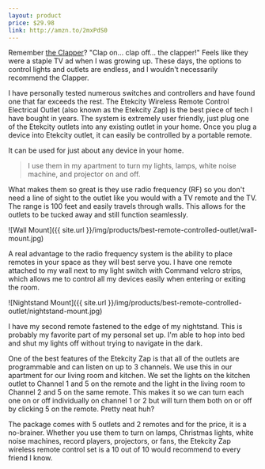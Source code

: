 ```yaml
---
layout: product
price: $29.98
link: http://amzn.to/2mxPdS0
---
```


Remember [the Clapper](http://amzn.to/2nOoD7i)? "Clap on... clap off... the clapper!" Feels like they were a staple TV ad when I was growing up. These days, the options to control lights and outlets are endless, and I wouldn't necessarily recommend the Clapper.

I have personally tested numerous switches and controllers and have found one that far exceeds the rest. The Etekcity Wireless Remote Control Electrical Outlet (also known as the Etekcity Zap) is the best piece of tech I have bought in years. The system is extremely user friendly, just plug one of the Etekcity outlets into any existing outlet in your home. Once you plug a device into Etekcity outlet, it can easily be controlled by a portable remote.

It can be used for just about any device in your home.
<blockquote>I use them in my apartment to turn my lights, lamps, white noise machine, and projector on and off.</blockquote>
What makes them so great is they use radio frequency (RF) so you don't need a line of sight to the outlet like you would with a TV remote and the TV. The range is 100 feet and easily travels through walls. This allows for the outlets to be tucked away and still function seamlessly.

![Wall Mount]({{ site.url }}/img/products/best-remote-controlled-outlet/wall-mount.jpg)

A real advantage to the radio frequency system is the ability to place remotes in your space as they will best serve you. I have one remote attached to my wall next to my light switch with Command velcro strips, which allows me to control all my devices easily when entering or exiting the room.

<p></p>
![Nightstand Mount]({{ site.url }}/img/products/best-remote-controlled-outlet/nightstand-mount.jpg)

I have my second remote fastened to the edge of my nightstand. This is probably my favorite part of my personal set up. I'm able to hop into bed and shut my lights off without trying to navigate in the dark.

One of the best features of the Etekcity Zap is that all of the outlets are programmable and can listen on up to 3 channels. We use this in our apartment for our living room and kitchen. We set the lights on the kitchen outlet to Channel 1 and 5 on the remote and the light in the living room to Channel 2 and 5 on the same remote. This makes it so we can turn each one on or off individually on channel 1 or 2 but will turn them both on or off by clicking 5 on the remote. Pretty neat huh?

The package comes with 5 outlets and 2 remotes and for the price, it is a no-brainer. Whether you use them to turn on lamps, Christmas lights, white noise machines, record players, projectors, or fans, the Etekcity Zap wireless remote control set is a 10 out of 10 would recommend to every friend I know.
